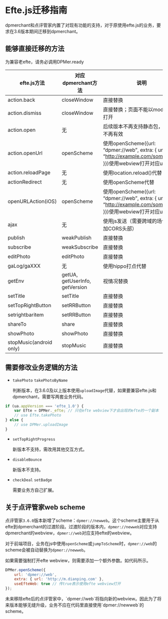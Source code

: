 # Efte.js迁移指南

dpmerchant和点评管家内置了对现有功能的支持，对于原使用efte.js的业务，要求在3.6版本期间迁移到dpmerchant。

## 能够直接迁移的方法

<aside class="warning">为兼容老efte，请务必调用DPMer.ready</aside>

| efte.js方法          | 对应dpmerchant方法              | 说明                                                                                                 | 
|---------------------|--------------------------------|-------------------------------| 
| action.back         | closeWindow                    | 直接替换                                                                                               | 
| action.dismiss      | closeWindow                    | 直接替换；页面不能以modal模式打开                                                                                | 
| action.open         | 无                              | 后续版本不再支持静态包，此方法不再有效                                                                                | 
| action.openUrl      | openScheme                     | 使用openScheme({url: “dpmer://web”, extra: { url: “http://example.com/some/path” }})使用webview打开对应url | 
| action.reloadPage   | 无                              | 使用location.reload()代替                                                                              | 
| actionRedirect      | 无                              | 使用openScheme代替                                                                                     | 
| openURLAction(iOS)  | openScheme                     | 使用openScheme({url: “dpmer://web”, extra: { url: “http://example.com/some/path” }})使用webview打开对应url 
| ajax                | 无                              | 使用js发送（需要跨域的场合需添加CORS头部）                                                                                             | 
| publish             | weakPublish                    | 直接替换                                                                                             | 
| subscribe           | weakSubscribe                  | 直接替换                                                                                             | 
| editPhoto           | editPhoto                      | 直接替换                                                                                               | 
| gaLog/gaXXX         | 无                              | 使用hippo打点代替                                                                                        | 
| getEnv              | getUA, getUserInfo, getVersion | 视情况替换                                                                                              | 
| setTitle            | setTitle                       | 直接替换                                                                                               | 
| setTopRightButton   | setRRButton                    | 直接替换                                                                                            | 
| setrightbaritem     | setRRButton                    | 直接替换                                                                                            | 
| shareTo             | share                          | 直接替换                                                                                               | 
| showPhoto           | showPhoto                      | 直接替换                                                                                               |
| stopMusic(android only)           | stopMusic                      | 直接替换


## 需要修改业务逻辑的方法

* `takePhoto` `takePhotoByName`

    判断版本，在3.6.0及以上版本使用`uploadImage`代替，如果要兼容efte.js和dpmerchant，需要写两套业务代码。
    
```javascript
if (ua.appVersion === 'efte_1.0') {
	var Efte = DPMer._efte;	// 只在efte webview下才会出现的efte的一个副本
	// use Efte.takePhoto
} else {
	// use DPMer.uploadImage
}
```
  
* `setTopRightProgress`

    新版本不支持，需改用其他交互方式。
    
* `disableBounce`

	新版本不支持。

* `checkDeal` `setBadge`
	
	需要业务方自己扩展。

## 关于点评管家web scheme

点评管家`3.6.0`版本新增了scheme：`dpmer://newweb`。这个scheme主要用于从efte到dpmerchant的过渡阶段。过渡阶段的版本内，`dpmer://newweb`对应支持dpmerchant的webview，`dpmer://web`对应支持efte的webview。

对于前端项目，业务在js中使用`openScheme`或`jumpToScheme`时，`dpmer://web`的scheme会被自动替换为`dpmer://newweb`。

如果需要强制打开efte webview，则需要添加一个额外参数。如代码所示。

```javascript
DPMer.openScheme({
	url: 'dpmer://web',
	extra: { url: 'http://m.dianping.com' },
	useEfteWeb: true // 传true表示使用efte webview打开
});
```

<aside class="warning">
未来移除efte后的点评管家中，`dpmer://web`将指向新的webview。因此为了将来版本能够无缝升级，业务不应在代码里直接使用`dpmer://newweb`的scheme。
</aside>